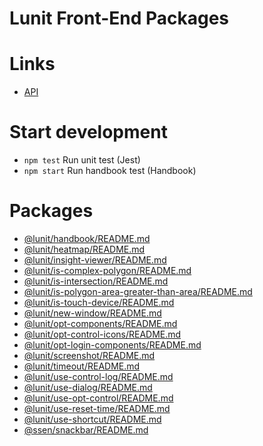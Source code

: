 # Lunit Front-End Packages

# Links

- [API](https://frontend-components-git-master.ssen.vercel.app/#/insight-viewer/cornerstoneviewer)

# Start development

- `npm test` Run unit test (Jest)
- `npm start` Run handbook test (Handbook)

# Packages

<!-- index src/**/README.md -->

- [@lunit/handbook/README.md](src/@lunit/handbook/README.md)
- [@lunit/heatmap/README.md](src/@lunit/heatmap/README.md)
- [@lunit/insight-viewer/README.md](src/@lunit/insight-viewer/README.md)
- [@lunit/is-complex-polygon/README.md](src/@lunit/is-complex-polygon/README.md)
- [@lunit/is-intersection/README.md](src/@lunit/is-intersection/README.md)
- [@lunit/is-polygon-area-greater-than-area/README.md](src/@lunit/is-polygon-area-greater-than-area/README.md)
- [@lunit/is-touch-device/README.md](src/@lunit/is-touch-device/README.md)
- [@lunit/new-window/README.md](src/@lunit/new-window/README.md)
- [@lunit/opt-components/README.md](src/@lunit/opt-components/README.md)
- [@lunit/opt-control-icons/README.md](src/@lunit/opt-control-icons/README.md)
- [@lunit/opt-login-components/README.md](src/@lunit/opt-login-components/README.md)
- [@lunit/screenshot/README.md](src/@lunit/screenshot/README.md)
- [@lunit/timeout/README.md](src/@lunit/timeout/README.md)
- [@lunit/use-control-log/README.md](src/@lunit/use-control-log/README.md)
- [@lunit/use-dialog/README.md](src/@lunit/use-dialog/README.md)
- [@lunit/use-opt-control/README.md](src/@lunit/use-opt-control/README.md)
- [@lunit/use-reset-time/README.md](src/@lunit/use-reset-time/README.md)
- [@lunit/use-shortcut/README.md](src/@lunit/use-shortcut/README.md)
- [@ssen/snackbar/README.md](src/@ssen/snackbar/README.md)
